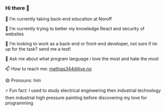 ### Hi there 👋

🔭 I’m currently taking back-end education at Noroff

🌱 I’m currently trying to better my knowledge React and security of websites

👯 I’m looking to work as a back-end or front-end developer, not sure if im up for the task? send me a test!

💬 Ask me about what program language i love the most and hate the most

📫 How to reach me: mathias344@live.no

😄 Pronouns: him

⚡ Fun fact: I used to study electrical engineering then industrial technology then industrial high pressure painting
              before discovering my love for programming
